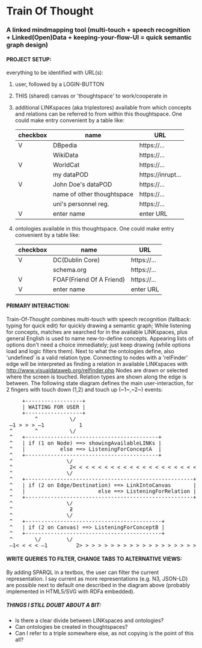 # Train Of Thought

### A linked mindmapping tool (multi-touch + speech recognition + Linked(Open)Data + keeping-your-flow-UI = quick semantic graph design)

#### PROJECT SETUP:

everything to be identified with URL(s):
1. user, followed by a LOGIN-BUTTON
2. THIS (shared) canvas or 'thoughtspace' to work/cooperate in
3. additional LINKspaces (aka triplestores) available from which concepts and relations can be referred to from within this thoughtspace. One could make entry convenient by a table like:

   |checkbox|name                      |URL              |
   |--------|--------------------------|-----------------|
   |      V |DBpedia                   |https://...      |
   |        |WikiData                  |https://...      |
   |      V |WorldCat                  |https://...      |
   |        |my dataPOD                |https://inrupt...|
   |      V |John Doe's dataPOD        |https://...      |
   |        |name of other thoughtspace|https://...      |
   |        |uni's personnel reg.      |https://...      |
   |      V | enter name               | enter URL       |

4. ontologies available in this thoughtspace. One could make entry convenient by a table like:

   |checkbox|name                    |URL        |
   |--------|------------------------|-----------|
   |      V |DC(Dublin Core)         |https://...|
   |        |schema.org              |https://...|
   |      V |FOAF(Friend Of A Friend)|https://...|
   |      V | enter name             | enter URL |


#### PRIMARY INTERACTION:
Train-Of-Thought combines multi-touch with speech recognition (fallback: typing for quick edit) for quickly drawing a semantic graph;
While listening for concepts, matches are searched for in the available LINKspaces, plus general English is used to name new-to-define concepts. Appearing lists of options don't need a choice immediately; just keep drawing (while options load and logic filters them).
Next to what the ontologies define, also 'undefined' is a valid relation type. Connecting to nodes with a 'relFinder' edge will be interpreted as finding a relation in available LINKspaces with http://www.visualdataweb.org/relfinder.php
Nodes are drawn or selected where the screen is touched.
Relation types are shown along the edge is between.
The following state diagram defines the main user-interaction, for 2 fingers with touch down (1,2) and touch up (~1~,~2~) events:

<pre>
     +------------------+
     | WAITING FOR USER | 
     +------------------+
         ^          \/
 ̶1 > > > ̶1           1
 ^       ^          \/
 ^   +------------------------------------------+
 ^   | if (1 on Node) ==> showingAvailableLINKs |
 ^   |           else ==> ListeningForConceptA  |
 ^   +------------------------------------------+
 ^                 \/
 ^                  2< < < < < < < < < < < < < < < < < < < < < <2
 ^                 \/                                           ^
 ^   +-----------------------------------------------------+    ^
 ^   | if (2 on Edge/Destination) ==> LinkIntoCanvas       |    ^
 ^   |                       else ==> ListeningForRelation |    ^
 ^   +-----------------------------------------------------+    ^
 ^                 \/                                           ^
 ^                  ƻ                                           ^
 ^                 \/                                           ^
 ^   +-------------------------------------------+              ^
 ^   | if (2 on Canvas) ==> ListeningForConceptB |              ^
 ^   +-------------------------------------------+              ^
 ^       \/        \/                                           ^
 ̶1< < < < ̶1         2> > > > > > > > > > > > > > > > > > > > > >2
</pre>

#### WRITE QUERIES TO FILTER, CHANGE TABS TO ALTERNATIVE VIEWS:
By adding SPARQL in a textbox, the user can filter the current representation.
I say current as more representations (e.g. N3, JSON-LD) are possible next to default one described in the diagram above (probably implemented in HTML5/SVG with RDFa embedded).


##### THINGS I STILL DOUBT ABOUT A BIT:
- Is there a clear divide between LINKspaces and ontologies?
- Can ontologies be created in thoughtspaces?
- Can I refer to a triple somewhere else, as not copying is the point of this all?
